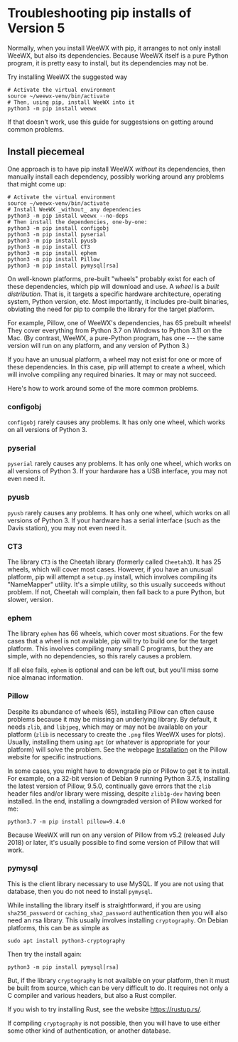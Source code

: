 # Troubleshooting pip installs of Version 5

Normally, when you install WeeWX with pip, it arranges to not only install
WeeWX, but also its dependencies. Because WeeWX itself is a pure Python program,
it is pretty easy to install, but its dependencies may not be.

Try installing WeeWX the suggested way

```
# Activate the virtual environment
source ~/weewx-venv/bin/activate
# Then, using pip, install WeeWX into it
python3 -m pip install weewx 
```

If that doesn't work, use this guide for suggestsions on getting around common
problems.

## Install piecemeal

One approach is to have pip install WeeWX _without_ its dependencies, then
manually install each dependency, possibly working around any problems that
might come up:

```shell
# Activate the virtual environment
source ~/weewx-venv/bin/activate
# Install WeeWX _without_ any dependencies
python3 -m pip install weewx --no-deps
# Then install the dependencies, one-by-one:
python3 -m pip install configobj  
python3 -m pip install pyserial
python3 -m pip install pyusb
python3 -m pip install CT3
python3 -m pip install ephem
python3 -m pip install Pillow
python3 -m pip install pymysql[rsa]
```

On well-known platforms, pre-built "wheels" probably exist for each of these
dependencies, which pip will download and use. A _wheel_ is a _built
distribution_. That is, it targets a specific hardware architecture, operating
system, Python version, etc. Most importantly, it includes pre-built binaries,
obviating the need for pip to compile the library for the target platform.

For example, Pillow, one of WeeWX's dependencies, has 65 prebuilt wheels! They
cover everything from Python 3.7 on Windows to Python 3.11 on the Mac. (By
contrast, WeeWX, a pure-Python program, has one --- the same version will run on
any platform, and any version of Python 3.)

If you have an unusual platform, a wheel may not exist for one or more of these
dependencies. In this case, pip will attempt to create a wheel, which will
involve compiling any required binaries. It may or may not succeed.

Here's how to work around some of the more common problems.

### configobj

`configobj` rarely causes any problems. It has only one wheel, which works on
all versions of Python 3.

### pyserial

`pyserial` rarely causes any problems. It has only one wheel, which works on all
versions of Python 3. If your hardware has a USB interface, you may not even
need it.

### pyusb

`pyusb` rarely causes any problems. It has only one wheel, which works on all
versions of Python 3. If your hardware has a serial interface (such as the Davis
station), you may not even need it.

### CT3

The library `CT3` is the Cheetah library (formerly called `Cheetah3`). It has 25
wheels, which will cover most cases. However, if you have an unusual platform,
pip will attempt a `setup.py` install, which involves compiling its "NameMapper"
utility. It's a simple utility, so this usually succeeds without problem. If
not, Cheetah will complain, then fall back to a pure Python, but slower,
version. 

### ephem

The library `ephem` has 66 wheels, which cover most situations. For the few
cases that a wheel is not available, pip will try to build one for the target
platform. This involves compiling many small C programs, but they are simple,
with no dependencies, so this rarely causes a problem.

If all else fails, `ephem` is optional and can be left out, but you'll miss some
nice almanac information.

### Pillow

Despite its abundance of wheels (65), installing Pillow can often cause problems
because it may be missing an underlying library. By default, it needs `zlib`,
and `libjpeg`, which may or may not be available on your platform (`zlib` is
necessary to create the `.png` files WeeWX uses for plots). Usually, installing
them using `apt` (or whatever is appropriate for your platform) will solve the
problem. See the webpage
[Installation](https://pillow.readthedocs.io/en/latest/installation.html) on the
Pillow website for specific instructions.

In some cases, you might have to downgrade pip or Pillow to get it to install.
For example, on a 32-bit version of Debian 9 running Python 3.7.5, installing
the latest version of Pillow, 9.5.0, continually gave errors that the `zlib`
header files and/or library were missing, despite `zlib1g-dev` having been
installed. In the end, installing a downgraded version of Pillow worked for me:

```shell
python3.7 -m pip install pillow=9.4.0
```

Because WeeWX will run on any version of Pillow from v5.2 (released July 2018)
or later, it's usually possible to find some version of Pillow that will work.

### pymysql

This is the client library necessary to use MySQL. If you are not using that
database, then you do not need to install `pymysql`.

While installing the library itself is straightforward, if you are using
`sha256_password` or `caching_sha2_password` authentication then you will also
need an rsa library. This usually involves installing `cryptography`. On Debian
platforms, this can be as simple as

```shell
sudo apt install python3-cryptography
```

Then try the install again:

```shell
python3 -m pip install pymysql[rsa]
```

But, if the library `cryptography` is not available on your platform, then it
must be built from source, which can be very difficult to do. It requires not
only a C compiler and various headers, but also a Rust compiler.

If you wish to try installing Rust, see the website https://rustup.rs/.

If compiling `cryptography` is not possible, then you will have to use either
some other kind of authentication, or another database.
